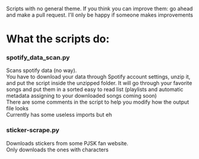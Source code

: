 Scripts with no general theme. If you think you can improve them: go ahead and make a pull request. I'll only be happy if someone makes improvements

# What the scripts do:

### spotify_data_scan.py
Scans spotify data (no way).  
You have to download your data through Spotify account settings, unzip it, and put the script inside the unzipped folder. It will go through your favorite songs and put them in a sorted easy to read list (playlists and automatic metadata assigning to your downloaded songs coming soon)  
There are some comments in the script to help you modify how the output file looks  
Currently has some useless imports but eh

### sticker-scrape.py
Downloads stickers from some PJSK fan website.  
Only downloads the ones with characters